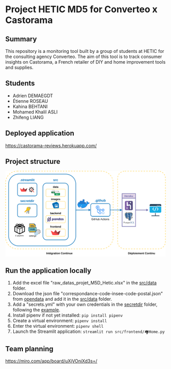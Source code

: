 # Project HETIC MD5 for Converteo x Castorama

## Summary
This repository is a monitoring tool built by a group of students at HETIC for the consulting agency Converteo. The aim of this tool is to track consumer insights on Castorama, a French retailer of DIY and home improvement tools and supplies.

## Students
- Adrien DEMAEGDT
- Étienne ROSEAU
- Kahina BEHTANI
- Mohamed Khalil ASLI
- Zhifeng LIANG

## Deployed application
https://castorama-reviews.herokuapp.com/

## Project structure
![castorama reviews](src/images/architecture_drawio.png)

## Run the application locally
1. Add the excel file "raw_datas_projet_M5D_Hetic.xlsx" in the [src/data](src/data/) folder.
2. Download the json file "correspondance-code-insee-code-postal.json" from [opendata](https://public.opendatasoft.com/explore/dataset/correspondance-code-insee-code-postal/export/) and add it in the [src/data](src/data/) folder.
3. Add a "secrets.yml" with your own credentials in the [secretdir](secretdir/) folder, following the [example](secretdir/secrets.yml.example).
2. Install pipenv if not yet installed: `pip install pipenv`
3. Create a virtual environment: `pipenv install`
4. Enter the virtual environment: `pipenv shell`
5. Launch the Streamlit application: `streamlit run src/frontend/🏘️Home.py`

## Team planning
https://miro.com/app/board/uXjVOniXd3s=/